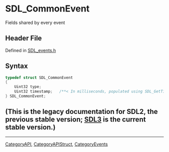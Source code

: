 # SDL_CommonEvent

Fields shared by every event

## Header File

Defined in [SDL_events.h](https://github.com/libsdl-org/SDL/blob/SDL2/include/SDL_events.h)

## Syntax

```c
typedef struct SDL_CommonEvent
{
    Uint32 type;
    Uint32 timestamp;   /**< In milliseconds, populated using SDL_GetTicks() */
} SDL_CommonEvent;
```

## (This is the legacy documentation for SDL2, the previous stable version; [SDL3](https://wiki.libsdl.org/SDL3/) is the current stable version.)



----
[CategoryAPI](CategoryAPI), [CategoryAPIStruct](CategoryAPIStruct), [CategoryEvents](CategoryEvents)

